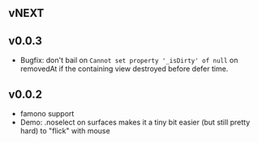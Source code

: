 ## vNEXT

## v0.0.3

* Bugfix: don't bail on `Cannot set property '_isDirty' of null` on removedAt
  if the containing view destroyed before defer time.

## v0.0.2

* famono support
* Demo: .noselect on surfaces makes it a tiny bit easier (but still pretty
  hard) to "flick" with mouse
